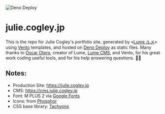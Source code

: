 ![Deno Deploy](https://github.com/juliecogley/julie_portfolio/actions/workflows/deploy.yml/badge.svg)

# julie.cogley.jp

This is the repo for Julie Cogley's portfolio site, generated by «[Lume ルメ](https://lume.land/)» using [Vento](https://vento.js.org/) templates, and hosted on [Deno Deploy](https://deno.com/deploy) as static files. Many thanks to [Óscar Otero](https://oscarotero.com/), creator of Lume, [Lume CMS](https://lume.land/cms/), and Vento, for his great work coding useful tools, and for his help answering questions. 🙏🏻

## Notes:

- Production Site: https://julie.cogley.jp
- CMS: https://cms.julie.cogley.jp
- Font: M PLUS 2 via [Google Fonts](https://fonts.google.com/specimen/M+PLUS+2?preview.text=%E3%82%B3%E3%82%B0%E3%83%AC%E3%83%BC%E7%8F%A0%E9%87%8C)
- Icons: from [Phosphor](https://phosphoricons.com/)
- CSS base library: [Tachyons](https://tachyons.io/)
